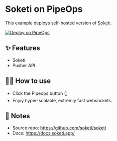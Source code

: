 # Soketi on PipeOps

This example deploys self-hosted version of [Soketi](https://soketi.app). 

[![Deploy on PipeOps](https://pub-a1fbf367a4cd458487cfa3f29154ac93.r2.dev/Default.png)](https://railway.app/template/0ELOuE?referralCode=IQhE0B)

## ✨ Features

- Soketi
- Pusher API

## 💁‍♀️ How to use

- Click the Pipeops button 👆
- Enjoy hyper-scalable, extremly fast websockets.

## 📝 Notes
- Source repo: https://github.com/soketi/soketi
- Docs: https://docs.soketi.app/
